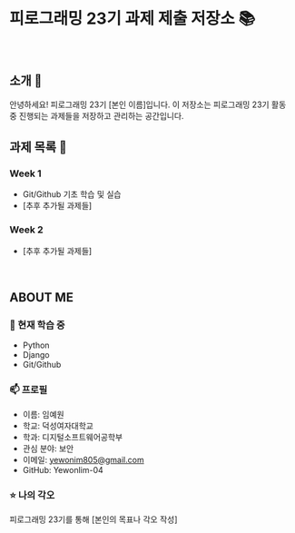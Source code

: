 # 피로그래밍 23기 과제 제출 저장소 📚
<br>

## 소개 🚀
안녕하세요! 피로그래밍 23기 [본인 이름]입니다.
이 저장소는 피로그래밍 23기 활동 중 진행되는 과제들을 저장하고 관리하는   공간입니다.
<br>

## 과제 목록 📕
### Week 1
- Git/Github 기초 학습 및 실습
- [추후 추가될 과제들]

### Week 2
- [추후 추가될 과제들]
<br>

## ABOUT ME
### 🌱 현재 학습 중
- Python
- Django
- Git/Github

### 📫 프로필
- 이름: 임예원
- 학교: 덕성여자대학교
- 학과: 디지털소프트웨어공학부
- 관심 분야: 보안
- 이메일: yewonim805@gmail.com
- GitHub: Yewonlim-04

### ⭐ 나의 각오
피로그래밍 23기를 통해 [본인의 목표나 각오 작성]